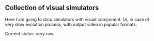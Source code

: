 ## Collection of visual simulators

Here I am going to drop simulators with visual component. Or, in case of very slow evolution process, with output video in popular formats.

Current status: very raw.
